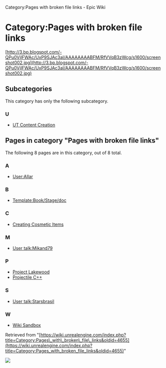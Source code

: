 Category:Pages with broken file links - Epic Wiki                    

Category:Pages with broken file links
=====================================

[http://3.bp.blogspot.com/-QPu0VjlFWAc/UxP9SJAc3aI/AAAAAAAABFM/RfVVqB3zWcg/s1600/screenshot002.jpg](http://3.bp.blogspot.com/-QPu0VjlFWAc/UxP9SJAc3aI/AAAAAAAABFM/RfVVqB3zWcg/s1600/screenshot002.jpg)

Subcategories
-------------

This category has only the following subcategory.

### U

*   [UT Content Creation](/Category:UT_Content_Creation "Category:UT Content Creation")

Pages in category "Pages with broken file links"
------------------------------------------------

The following 8 pages are in this category, out of 8 total.

### A

*   [User:Allar](/User:Allar "User:Allar")

### B

*   [Template:Book/Stage/doc](/Template:Book/Stage/doc "Template:Book/Stage/doc")

### C

*   [Creating Cosmetic Items](/Creating_Cosmetic_Items "Creating Cosmetic Items")

### M

*   [User talk:Mikand79](/User_talk:Mikand79 "User talk:Mikand79")

### P

*   [Project Lakewood](/Project_Lakewood "Project Lakewood")
*   [Projectile C++](/Projectile_C%2B%2B "Projectile C++")

### S

*   [User talk:Starsbrasil](/User_talk:Starsbrasil "User talk:Starsbrasil")

### W

*   [Wiki Sandbox](/Wiki_Sandbox "Wiki Sandbox")

Retrieved from "[https://wiki.unrealengine.com/index.php?title=Category:Pages\_with\_broken\_file\_links&oldid=4655](https://wiki.unrealengine.com/index.php?title=Category:Pages_with_broken_file_links&oldid=4655)"

  ![](https://tracking.unrealengine.com/track.png)